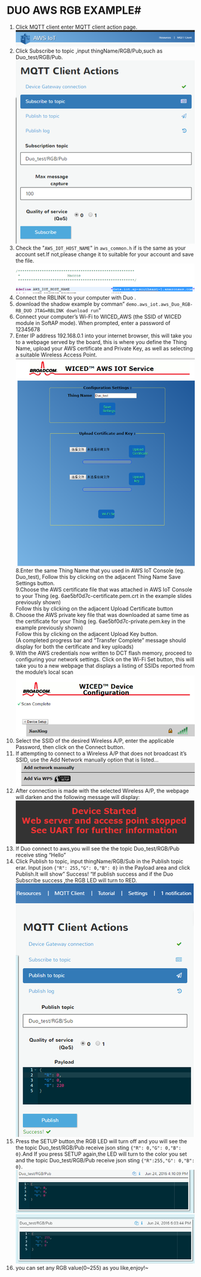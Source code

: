# DUO AWS RGB EXAMPLE#

1. Click MQTT client enter MQTT client action page.   
 ![image](../../../../../docs/images/MQTT_client.png)   
2. Click Subscribe to topic ,input thingName/RGB/Pub,such as Duo_test/RGB/Pub.     
![image](../../../../../docs/images/Duo_RGB_sub_topic.png)            
3. Check the "`AWS_IOT_HOST_NAME`" in `aws_common.h` if is the same as your account set.If not,please change it to suitable for your account and save the file.    
![image](../../../../../docs/images/aws_iot_host_name.png)     
4. Connect the RBLINK to your computer with Duo .   
5. download the shadow example by comman” `demo.aws_iot.aws_Duo_RGB-RB_DUO JTAG=RBLINK download run`”   
6. Connect your computer’s Wi-Fi to WICED_AWS (the SSID of WICED module in SoftAP mode). When prompted, enter a password of 12345678   
7. Enter IP address 192.168.0.1 into your internet browser, this will take you to a webpage served by the board, this is where you define the Thing Name, upload your AWS certificate and Private Key, as well as selecting a suitable Wireless Access Point.     
![image](../../../../../docs/images/http_server.png)   
8.Enter the same Thing Name that you used in AWS IoT Console (eg. Duo_test), 
Follow this by clicking on the adjacent Thing Name Save Settings button.      
9.Choose the AWS certificate file that was attached in AWS IoT Console to your Thing 
(eg. 6ae5bf0d7c-certificate.pem.crt in the example slides previously shown)  
Follow this by clicking on the adjacent Upload Certificate button        
10. Choose the AWS private key file that was downloaded at same time as the certificate for your Thing (eg. 6ae5bf0d7c-private.pem.key in the example previously shown)   
Follow this by clicking on the adjacent Upload Key button.  
(A completed progress bar and “Transfer Complete” message should display for both 
the certificate and key uploads)   
11. With the AWS credentials now written to DCT flash memory, proceed to configuring
your network settings. Click on the Wi-Fi Set button, this will take you to a new 
webpage that displays a listing of SSIDs reported from the module’s local scan     
![image](../../../../../docs/images/connect_roa.png)      
12. Select the SSID of the desired Wireless A/P,  enter the applicable Password, then click on the Connect button.              
13. If attempting to connect to a Wireless A/P that does not broadcast it’s SSID, use the 
Add Network manually option that is listed…    
![image](../../../../../docs/images/add_net_man.png)       
14. After connection is made with the selected Wireless A/P, the webpage will darken and the following message will display:       
![image](../../../../../docs/images/conn_finish.png)      
15.	If Duo connect to aws,you will see the the topic  Duo_test/RGB/Pub receive sting “Hello”         
16.	Click Publish to topic, input thingName/RGB/Sub in the Publish topic erar. Input json `{"R": 255,"G": 0,"B": 0}` in the Payload area and click Publish.It will show” Success! “If publish success and if the Duo Subscribe success ,the RGB LED will turn to RED.      
![image](../../../../../docs/images/sub_Duo_RGB.png)         
17.	Press the SETUP button,the RGB LED will turn off and you will see the the topic Duo_test/RGB/Pub receive json sting `{"R": 0,"G": 0,"B": 0}`.And If you press SETUP again,the LED will turn to the color you set and the topic Duo_test/RGB/Pub receive json sting `{"R":255,"G": 0,"B": 0}`.   
![image](../../../../../docs/images/pub_Duo_RGB_off.png)     
![image](../../../../../docs/images/pub_Duo_RGB_on.png)         
18.	you can set any RGB value(0~255) as you like,enjoy!~




